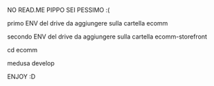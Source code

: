 NO READ.ME PIPPO SEI PESSIMO :(


primo ENV del drive da aggiungere sulla cartella ecomm

secondo ENV del drive da aggiungere sulla cartella ecomm-storefront

cd ecomm

medusa develop 

ENJOY :D